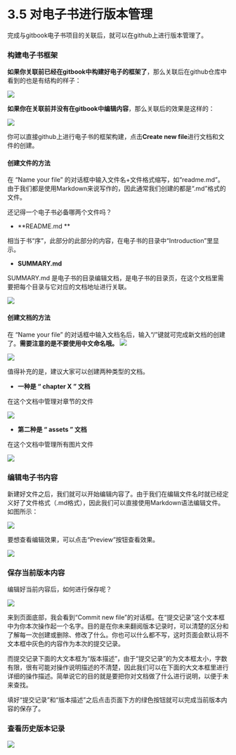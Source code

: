 




# 3.5 对电子书进行版本管理


完成与gitbook电子书项目的关联后，就可以在github上进行版本管理了。

### 构建电子书框架

**如果你关联前已经在gitbook中构建好电子的框架了**，那么关联后在github仓库中看到的也是有结构的样子：

![](/assets/guanlian4.png)

**如果你在关联前并没有在gitbook中编辑内容**，那么关联后的效果是这样的：

![](/assets/guanlian5.png)

你可以直接github上进行电子书的框架构建，点击**Create new file**进行文档和文件的创建。


#### 创建文件的方法

在 “Name your file” 的对话框中输入文件名+文件格式缩写，如“readme.md”。由于我们都是使用Markdown来说写作的，因此通常我们创建的都是“.md”格式的文件。

还记得一个电子书必备哪两个文件吗？

- **README.md **

相当于书“序”，此部分的此部分的内容，在电子书的目录中“Introduction”里显示。

- **SUMMARY.md**

SUMMARY.md 是电子书的目录编辑文档，是电子书的目录页，在这个文档里需要把每个目录与它对应的文档地址进行关联。

![](/assets/mul.png)

#### 创建文档的方法

在 “Name your file” 的对话框中输入文档名后，输入“/”键就可完成新文档的创建了。**需要注意的是不要使用中文命名哦。**
![](/assets/xinjianwend.png)

![](/assets/xinjianwend1.png)

值得补充的是，建议大家可以创建两种类型的文档。

- **一种是 “ chapter X ” 文档**

在这个文档中管理对章节的文件

![](/assets/chapter.png)



- **第二种是 “ assets ” 文档**

在这个文档中管理所有图片文件

![](/assets/assets.png)

### 编辑电子书内容

新建好文件之后，我们就可以开始编辑内容了。由于我们在编辑文件名时就已经定义好了文件格式（.md格式），因此我们可以直接使用Markdown语法编辑文件。如图所示：

![](/assets/bianji.png)

要想查看编辑效果，可以点击“Preview”按钮查看效果。

![](/assets/xiaog.png)

### 保存当前版本内容

编辑好当前内容后，如何进行保存呢？

![](/assets/commit.png)

来到页面底部，我会看到“Commit new file”的对话框。在“提交记录”这个文本框中为你本次操作起一个名字。目的是在你未来翻阅版本记录时，可以清楚的区分和了解每一次创建或删除、修改了什么。你也可以什么都不写，这时页面会默认将不文本框中灰色的内容作为本次的提交记录。

而提交记录下面的大文本框为“版本描述”，由于“提交记录”的为文本框太小，字数有限，很有可能对操作说明描述的不清楚，因此我们可以在下面的大文本框里进行详细的操作描述。简单说它的目的就是要把你对文档做了什么进行说明，以便于未来查找。


填好“提交记录”和“版本描述”之后点击页面下方的绿色按钮就可以完成当前版本内容的保存了。


### 查看历史版本记录


![](/assets/lish.png)



